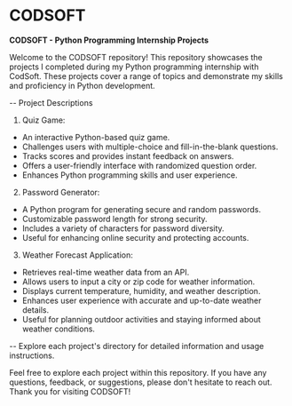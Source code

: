 # CODSOFT
**CODSOFT - Python Programming Internship Projects**

Welcome to the CODSOFT repository! This repository showcases the projects I completed during my Python programming internship with CodSoft. These projects cover a range of topics and demonstrate my skills and proficiency in Python development.

-- Project Descriptions

1. Quiz Game:

- An interactive Python-based quiz game.
- Challenges users with multiple-choice and fill-in-the-blank questions.
- Tracks scores and provides instant feedback on answers.
- Offers a user-friendly interface with randomized question order.
- Enhances Python programming skills and user experience.

2. Password Generator:

- A Python program for generating secure and random passwords.
- Customizable password length for strong security.
- Includes a variety of characters for password diversity.
- Useful for enhancing online security and protecting accounts.

3. Weather Forecast Application:

- Retrieves real-time weather data from an API.
- Allows users to input a city or zip code for weather information.
- Displays current temperature, humidity, and weather description.
- Enhances user experience with accurate and up-to-date weather details.
- Useful for planning outdoor activities and staying informed about weather conditions.

-- Explore each project's directory for detailed information and usage instructions.

Feel free to explore each project within this repository. If you have any questions, feedback, or suggestions, please don't hesitate to reach out. Thank you for visiting CODSOFT!
